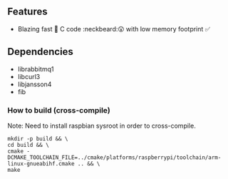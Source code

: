 ## Features
* Blazing fast :dizzy: C code :neckbeard::astonished: with low memory footprint :white_check_mark:

## Dependencies
* librabbitmq1
* libcurl3
* libjansson4
* fib

### How to build (cross-compile)
Note: Need to install raspbian sysroot in order to cross-compile.
```
mkdir -p build && \
cd build && \
cmake -DCMAKE_TOOLCHAIN_FILE=../cmake/platforms/raspberrypi/toolchain/arm-linux-gnueabihf.cmake .. && \
make
```
